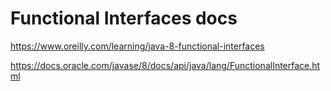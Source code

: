 # Functional Interfaces docs

https://www.oreilly.com/learning/java-8-functional-interfaces

https://docs.oracle.com/javase/8/docs/api/java/lang/FunctionalInterface.html
